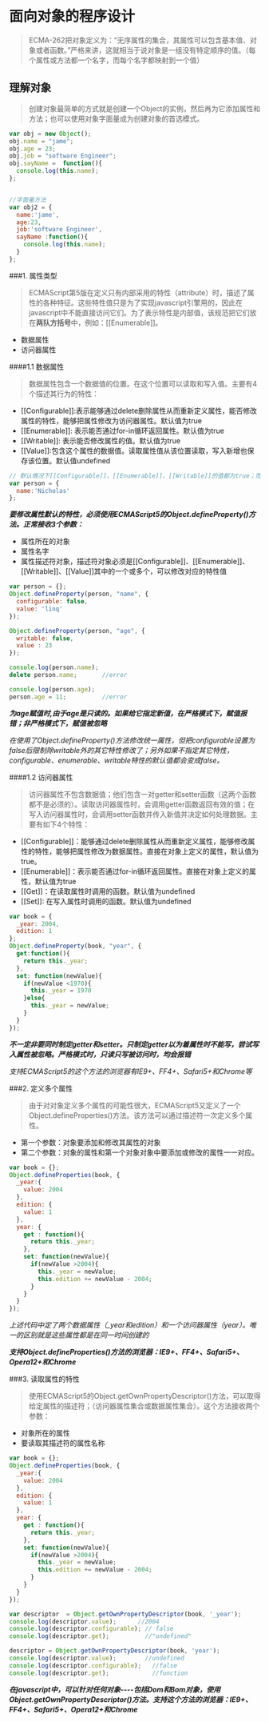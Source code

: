 # 面向对象的程序设计

> ECMA-262把对象定义为：“无序属性的集合，其属性可以包含基本值、对象或者函数。”严格来讲，这就相当于说对象是一组没有特定顺序的值。（每个属性或方法都一个名字，而每个名字都映射到一个值）


## 理解对象

> 创建对象最简单的方式就是创建一个Object的实例，然后再为它添加属性和方法；也可以使用对象字面量成为创建对象的首选模式。

```javascript
var obj = new Object();
obj.name = "jame";
obj.age = 23;
obj.job = "software Engineer";
obj.sayName =  function(){
  console.log(this.name);
};


//字面量方法
var obj2 = {
  name:'jame',
  age:23,
  job:'software Engineer',
  sayName :function(){
    console.log(this.name);
  }
};

```

###1. 属性类型

>  ECMAScript第5版在定义只有内部采用的特性（attribute）时，描述了属性的各种特征。这些特性值只是为了实现javascript引擎用的，因此在javascript中不能直接访问它们。为了表示特性是内部值，该规范把它们放在**两队方括号**中，例如：[[Enumerable]]。
+ 数据属性
+ 访问器属性

####1.1 数据属性

> 数据属性包含一个数据值的位置。在这个位置可以读取和写入值。主要有4个描述其行为的特性：
+ [[Configurable]]:表示能够通过delete删除属性从而重新定义属性，能否修改属性的特性，能够把属性修改为访问器属性。默认值为true
+ [[Enumerable]]: 表示能否通过for-in循环返回属性。默认值为true
+ [[Writable]]: 表示能否修改属性的值。默认值为true
+ [[Value]]:包含这个属性的数据值。读取属性值从该位置读取，写入新增也保存该位置。默认值undefined

```javascript
// 默认情况下[[Configurable]]、[[Enumerable]]、[[Writable]]的值都为true；而[[Value]]的值'Nicholas'
var person = {
  name:'Nicholas'
};
```

***要修改属性默认的特性，必须使用ECMAScript5的Object.defineProperty()方法。正常接收3个参数：***
+ 属性所在的对象
+ 属性名字
+ 属性描述符对象，描述符对象必须是[[Configurable]]、[[Enumerable]]、[[Writable]]、[[Value]]其中的一个或多个，可以修改对应的特性值

```javascript
var person = {};
Object.defineProperty(person, "name", {
  configurable: false,
  value: 'linq'
});

Object.defineProperty(person, "age", {
  writable: false,
  value : 23
});

console.log(person.name);
delete person.name;       //error

console.log(person.age);
person.age = 11;          //error

```

***为age赋值时,由于age是只读的。如果给它指定新值，在严格模式下，赋值报错；非严格模式下，赋值被忽略***

*在使用了Object.defineProperty()方法修改统一属性，但把configurable设置为false后限制除writable外的其它特性修改了；另外如果不指定其它特性，configurable、enumerable、writable特性的默认值都会变成false。*


####1.2 访问器属性

> 访问器属性不包含数据值；他们包含一对getter和setter函数（这两个函数都不是必须的）。读取访问器属性时，会调用getter函数返回有效的值；在写入访问器属性时，会调用setter函数并传入新值并决定如何处理数据。主要有如下4个特性：
+ [[Configurable]]：能够通过delete删除属性从而重新定义属性，能够修改属性的特性，能够把属性修改为数据属性。直接在对象上定义的属性，默认值为true。
+ [[Enumerable]]：表示能否通过for-in循环返回属性。直接在对象上定义的属性，默认值为true
+ [[Get]]：在读取属性时调用的函数。默认值为undefined
+ [[Set]]: 在写入属性时调用的函数。默认值为undefined

```javascript
var book = {
  _year: 2004,
  edition: 1
};
Object.defineProperty(book, "year", {
  get:function(){
    return this._year;
  },
  set: function(newValue){
    if(newValue <1970){
      this._year = 1970
    }else{
      this._year = newValue;
    }
  }
});
```


***不一定非要同时制定getter和setter。只制定getter以为着属性时不能写，尝试写入属性被忽略。严格模式时，只读只写被访问时，均会报错***

*支持ECMAScript5的这个方法的浏览器有IE9+、FF4+、Safari5+和Chrome等*


###2. 定义多个属性

> 由于对对象定义多个属性的可能性很大，ECMAScript5又定义了一个Object.defineProperties()方法。该方法可以通过描述符一次定义多个属性。
+ 第一个参数：对象要添加和修改其属性的对象
+ 第二个参数：对象的属性和第一个对象对象中要添加或修改的属性一一对应。

```javascript 
var book = {};
Object.defineProperties(book, {
  _year:{
    value: 2004
  },
  edition: {
    value: 1
  },
  year: {
    get : function(){
      return this._year;
    },
    set: function(newValue){
      if(newValue >2004){
        this._year = newValue;
        this.edition += newValue - 2004;
      }
    }
  }
});
```

*上述代码中定了两个数据属性（_year和edition）和一个访问器属性（year）。唯一的区别就是这些属性都是在同一时间创建的*

***支持Object.defineProperties()方法的浏览器：IE9+、FF4+、Safari5+、Opera12+和Chrome***

###3. 读取属性的特性

> 使用ECMAScript5的Object.getOwnPropertyDescriptor()方法，可以取得给定属性的描述符；（访问器属性集合或数据属性集合）。这个方法接收两个参数：
+ 对象所在的属性
+ 要读取其描述符的属性名称

```javascript
var book = {};
Object.defineProperties(book, {
  _year:{
    value: 2004
  },
  edition: {
    value: 1
  },
  year: {
    get : function(){
      return this._year;
    },
    set: function(newValue){
      if(newValue >2004){
        this._year = newValue;
        this.edition += newValue - 2004;
      }
    }
  }
});

var descriptor  = Object.getOwnPropertyDescriptor(book, '_year');
console.log(descriptor.value);      //2004
console.log(descriptor.configurable); // false
console.log(descriptor.get);          //"undefined"

descriptor = Object.getOwnPropertyDescriptor(book, 'year');
console.log(descriptor.value);        //undefined
console.log(descriptor.configurable);   //false
console.log(descriptor.get);            //function

```

***在javascript中，可以针对任何对象----包括Dom和Bom对象，使用Object.getOwnPropertyDescriptor()方法。支持这个方法的浏览器：IE9+、FF4+、Safari5+、Opera12+和Chrome***










